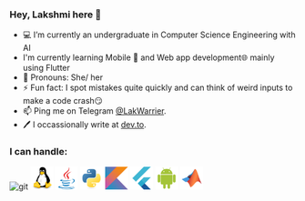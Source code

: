 ### Hey, Lakshmi here 👋

<!--
**lakshmi-warrier/lakshmi-warrier** is a ✨ _special_ ✨ repository because its `README.md` (this file) appears on your GitHub profile.

Here are some ideas to get you started:

- 🔭 I’m currently working on ...
- 🌱 I’m currently learning ...
- 👯 I’m looking to collaborate on ...
- 🤔 I’m looking for help with ...
- 💬 Ask me about ...

-->

- 💻 I’m currently an undergraduate in Computer Science Engineering with AI
-   I'm currently learning Mobile 📱 and Web app development🌐 mainly using Flutter
- 👧 Pronouns: She/ her
- ⚡ Fun fact: I spot mistakes quite quickly and can think of weird inputs to make a code crash😏
- 📫 Ping me on Telegram [@LakWarrier](https://t.me/LakWarrier).
- 🖊️ I occassionally write at [dev.to](https://dev.to/lakshmiwarrier).
<!---
<p align="left">

<a href="https://t.me/LakWarrier" target="blank"><img align="center" src="https://user-images.githubusercontent.com/73262131/114545814-0e9c4e80-9c7a-11eb-9b93-163c8e0dca72.png" alt="lakshmi-warrier" height="20" width="20" /></a>
<a href="https://www.linkedin.com/in/lakshmi-warrier/" target="blank"><img align="center" src="https://user-images.githubusercontent.com/73262131/114544517-5fab4300-9c78-11eb-8f7c-3a5963efd03c.png" alt="lakshmi-warrier" height="20" width="20" /></a>

<a href="mailto:lakshmi0105warrier@gmail.com" target="blank"><img align="center" src="https://user-images.githubusercontent.com/73262131/114558491-56c26d80-9c88-11eb-9d52-f4a5dd9226ed.png" alt="mail" height="20" width="20"/> lakshmi0105warrier@gmail.com</a>


</p>

--->

<h3 align="left">I can handle:</h3>
<p align="left"> 
<img src="https://www.vectorlogo.zone/logos/git-scm/git-scm-icon.svg" alt="git" width="40" height="40"/> </a> 
<img src="https://raw.githubusercontent.com/devicons/devicon/master/icons/linux/linux-original.svg" alt="linux" width="40" height="40"/>
<img src="https://raw.githubusercontent.com/devicons/devicon/master/icons/java/java-original.svg" alt="java" width="40" height="40"/>
<img src="https://raw.githubusercontent.com/devicons/devicon/master/icons/python/python-original.svg" alt="python" width="40" height="40"/>
<img src="https://raw.githubusercontent.com/devicons/devicon/master/icons/kotlin/kotlin-original.svg" alt="kotlin" width="40" height="40"/>
<img src="https://raw.githubusercontent.com/devicons/devicon/master/icons/flutter/flutter-original.svg" alt="flutter" width="40" height="40"/>
<img src="https://raw.githubusercontent.com/devicons/devicon/master/icons/android/android-original.svg" alt="android" width="40" height="40"/>
<img src="https://raw.githubusercontent.com/devicons/devicon/master/icons/matlab/matlab-original.svg" alt="MATLAB" width="40" height="40"/>


<br>
</p>

